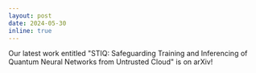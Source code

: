 ```yaml
---
layout: post
date: 2024-05-30
inline: true
---
```


Our latest work entitled "STIQ: Safeguarding Training and Inferencing of Quantum Neural Networks from Untrusted Cloud" is on arXiv!

